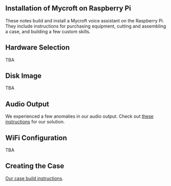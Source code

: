 Installation of Mycroft on Raspberry Pi
---------------------------------------

These notes build and install a Mycroft voice assistant
on the Raspberry Pi.  They include instructions for
purchasing equipment, cutting and assembling a case,
and building a few custom skills.

Hardware Selection
------------------

TBA

Disk Image
----------

TBA


Audio Output
------------

We experienced a few anomalies in our audio output.
Check out [these instructions](audio/) for our solution.

WiFi Configuration
------------------

TBA

Creating the Case
-----------------

[Our case build instructions](laser-cut-case/).
